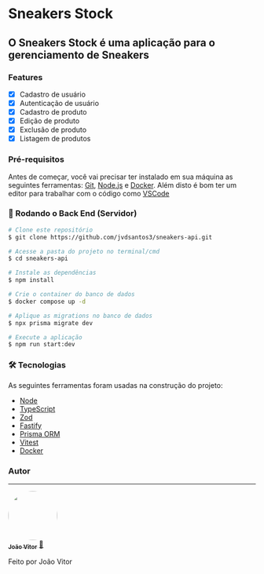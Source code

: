 # Sneakers Stock

## O Sneakers Stock é uma aplicação para o gerenciamento de Sneakers

### Features

- [x] Cadastro de usuário
- [x] Autenticação de usuário
- [x] Cadastro de produto
- [x] Edição de produto
- [x] Exclusão de produto
- [x] Listagem de produtos

### Pré-requisitos

Antes de começar, você vai precisar ter instalado em sua máquina as seguintes ferramentas:
[Git](https://git-scm.com), [Node.js](https://nodejs.org/en/) e [Docker](https://www.docker.com/).
Além disto é bom ter um editor para trabalhar com o código como [VSCode](https://code.visualstudio.com/)

### 🎲 Rodando o Back End (Servidor)

```bash
# Clone este repositório
$ git clone https://github.com/jvdsantos3/sneakers-api.git

# Acesse a pasta do projeto no terminal/cmd
$ cd sneakers-api

# Instale as dependências
$ npm install

# Crie o container do banco de dados
$ docker compose up -d

# Aplique as migrations no banco de dados
$ npx prisma migrate dev

# Execute a aplicação
$ npm run start:dev
```

### 🛠 Tecnologias

As seguintes ferramentas foram usadas na construção do projeto:

- [Node](https://nodejs.org/pt-br/docs)
- [TypeScript](https://www.typescriptlang.org/)
- [Zod](https://zod.dev/)
- [Fastify](https://fastify.dev/)
- [Prisma ORM](https://www.prisma.io/)
- [Vitest](https://vitest.dev/)
- [Docker](https://www.docker.com/)

### Autor

---

<a href="https://www.linkedin.com/in/jvdsantosalcantara/">
 <img style="border-radius: 50%;" src="https://github.com/jvdsantos3.png" width="100px;" alt=""/>
 <br />
 <sub><b>João Vitor</b></sub></a> <a href="https://www.linkedin.com/in/jvdsantosalcantara/" title="Linkedin">🚀</a>

Feito por João Vitor
